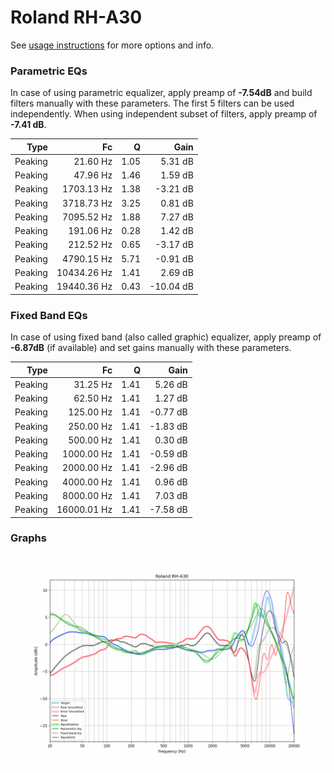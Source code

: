 # Roland RH-A30
See [usage instructions](https://github.com/jaakkopasanen/AutoEq#usage) for more options and info.

### Parametric EQs
In case of using parametric equalizer, apply preamp of **-7.54dB** and build filters manually
with these parameters. The first 5 filters can be used independently.
When using independent subset of filters, apply preamp of **-7.41 dB**.

| Type    | Fc          |    Q | Gain      |
|--------:|------------:|-----:|----------:|
| Peaking | 21.60 Hz    | 1.05 | 5.31 dB   |
| Peaking | 47.96 Hz    | 1.46 | 1.59 dB   |
| Peaking | 1703.13 Hz  | 1.38 | -3.21 dB  |
| Peaking | 3718.73 Hz  | 3.25 | 0.81 dB   |
| Peaking | 7095.52 Hz  | 1.88 | 7.27 dB   |
| Peaking | 191.06 Hz   | 0.28 | 1.42 dB   |
| Peaking | 212.52 Hz   | 0.65 | -3.17 dB  |
| Peaking | 4790.15 Hz  | 5.71 | -0.91 dB  |
| Peaking | 10434.26 Hz | 1.41 | 2.69 dB   |
| Peaking | 19440.36 Hz | 0.43 | -10.04 dB |

### Fixed Band EQs
In case of using fixed band (also called graphic) equalizer, apply preamp of **-6.87dB**
(if available) and set gains manually with these parameters.

| Type    | Fc          |    Q | Gain     |
|--------:|------------:|-----:|---------:|
| Peaking | 31.25 Hz    | 1.41 | 5.26 dB  |
| Peaking | 62.50 Hz    | 1.41 | 1.27 dB  |
| Peaking | 125.00 Hz   | 1.41 | -0.77 dB |
| Peaking | 250.00 Hz   | 1.41 | -1.83 dB |
| Peaking | 500.00 Hz   | 1.41 | 0.30 dB  |
| Peaking | 1000.00 Hz  | 1.41 | -0.59 dB |
| Peaking | 2000.00 Hz  | 1.41 | -2.96 dB |
| Peaking | 4000.00 Hz  | 1.41 | 0.96 dB  |
| Peaking | 8000.00 Hz  | 1.41 | 7.03 dB  |
| Peaking | 16000.01 Hz | 1.41 | -7.58 dB |

### Graphs
![](./Roland%20RH-A30.png)